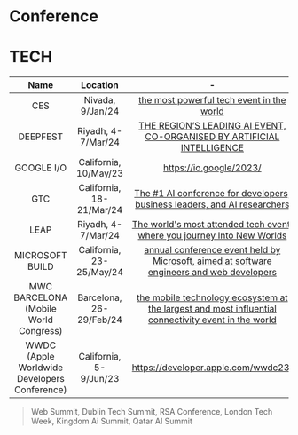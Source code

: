 # Conference

# TECH
Name|Location|-
:-:|:-:|:-:
CES|Nivada, 9/Jan/24|[the most powerful tech event in the world](https://www.ces.tech/)
DEEPFEST|Riyadh, 4-7/Mar/24|[THE REGION’S LEADING AI EVENT, CO-ORGANISED BY ARTIFICIAL INTELLIGENCE](https://deepfest.com/)
GOOGLE I/O|California, 10/May/23|https://io.google/2023/
GTC|California, 18-21/Mar/24|[The #1 AI conference for developers, business leaders, and AI researchers](https://www.nvidia.com/gtc/)
LEAP|Riyadh, 4-7/Mar/24|[The world's most attended tech event, where you journey Into New Worlds](https://onegiantleap.com/)
MICROSOFT BUILD|California, 23-25/May/24|[annual conference event held by Microsoft, aimed at software engineers and web developers](https://news.microsoft.com/microsoft-may-2024-events/)
MWC BARCELONA (Mobile World Congress)|Barcelona, 26-29/Feb/24|[the mobile technology ecosystem at the largest and most influential connectivity event in the world](https://www.mwcbarcelona.com/)
WWDC (Apple Worldwide Developers Conference)|California, 5-9/Jun/23|https://developer.apple.com/wwdc23/
> Web Summit, Dublin Tech Summit, RSA Conference, London Tech Week, Kingdom Ai Summit, Qatar AI Summit

